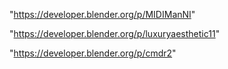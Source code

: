 "https://developer.blender.org/p/MIDIManNI"

"https://developer.blender.org/p/luxuryaesthetic11"

 
"https://developer.blender.org/p/cmdr2"


 
